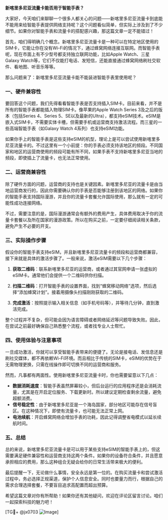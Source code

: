 **新喀里多尼亚流量卡能否用于智能手表？**

大家好，今天咱们来聊聊一个很多人都关心的问题——新喀里多尼亚流量卡到底能不能用来给智能手表提供网络支持呢？这个问题看似简单，但实际上涉及到了不少细节。如果你对智能手表和流量卡的搭配感兴趣，那这篇文章一定不能错过！

首先，咱们得明确几个概念。新喀里多尼亚流量卡是一种可以在特定地区使用的SIM卡，它能让你在没有Wi-Fi的情况下，通过蜂窝网络连接互联网。而智能手表呢，现在市面上有不少型号都支持独立联网功能，比如Apple Watch、三星Galaxy Watch等，它们不仅能打电话、发短信，还能直接通过蜂窝网络刷社交软件、看地图、听音乐等等。

那么问题来了：新喀里多尼亚流量卡能不能装进智能手表里使用呢？

### 一、硬件兼容性

要回答这个问题，我们先得看看智能手表是否支持插入SIM卡。目前来看，并不是所有的智能手表都能插入物理SIM卡。像苹果的Apple Watch Series 3及之后的版本（包括Series 4、Series 5、SE以及最新的Ultra），都支持eSIM技术。eSIM是嵌入式SIM卡，不需要实体卡槽，但需要手机或运营商支持激活流程。而三星的一些高端智能手表（如Galaxy Watch 4系列）也支持eSIM功能。

如果你手上的智能手表是这些支持eSIM的机型，理论上是可以尝试使用新喀里多尼亚流量卡的。不过这里有一个小前提：你的手表必须支持该地区的频段。不同国家和地区的运营商使用的频段可能有所不同，如果手表不支持新喀里多尼亚当地的频段，即使插上了流量卡，也无法正常使用。

### 二、运营商兼容性

除了硬件方面的问题，运营商的支持也是关键因素。新喀里多尼亚的流量卡是由当地运营商发行的，因此你需要确认你的手表是否能够注册到该地区的网络。如果你的智能手表支持国际漫游，并且你的流量卡套餐允许国际使用，那么就有一定的可能性成功连接网络。

不过，需要注意的是，国际漫游通常会有额外的费用产生，具体费用取决于你的流量卡套餐以及所在国家的漫游政策。所以在购买之前，一定要仔细阅读相关条款，避免产生不必要的开支。

### 三、实际操作步骤

假设你的智能手表支持eSIM，并且新喀里多尼亚流量卡的频段和运营商都兼容，接下来就是具体的激活步骤了。一般来说，激活eSIM需要以下几个步骤：

1. **获取二维码**：联系新喀里多尼亚的运营商，或者通过其官网申请一张虚拟的eSIM卡。通常他们会提供一个二维码供你扫描。
   
2. **扫描二维码**：打开智能手表的设置界面，找到“蜂窝移动网络”选项，然后选择“添加蜂窝计划”。接着用摄像头扫描刚刚获取的二维码。

3. **完成激活**：按照提示输入相关信息（如手机号码等），并等待几分钟，直到激活完成。

整个过程并不复杂，但可能会因为语言障碍或者网络延迟等问题导致失败。因此，在尝试之前最好确保自己熟悉整个流程，或者找专业人士帮忙。

### 四、使用体验与注意事项

一旦成功激活，你就可以享受智能手表带来的便捷了。无论是接电话、发信息还是刷社交媒体，都不再依赖Wi-Fi环境。而且相比于传统的SIM卡，eSIM的优势在于无需物理更换，只需在线操作即可切换不同的运营商和服务。

然而，凡事都有两面性。使用新喀里多尼亚流量卡时，你也需要留意以下几点：
- **数据消耗速度**：智能手表虽然屏幕较小，但后台运行的应用程序还是会消耗流量，尤其是在开启定位服务、下载更新时。所以建议定期检查剩余流量，避免超额消费。
- **信号稳定性**：由于新喀里多尼亚是一个海岛国家，部分地区可能存在信号盲区。在这种情况下，即使有流量卡，也可能无法正常上网。
- **电池续航**：开启蜂窝网络会增加手表的功耗，因此记得调整省电模式以延长续航时间。

### 五、总结

总的来说，新喀里多尼亚流量卡是可以用于某些支持eSIM的智能手表上的，但这需要满足硬件兼容性和运营商支持这两个条件。如果你的设备符合条件，并且愿意承担相应的费用，那么这种组合无疑会给你的日常生活带来极大的便利。

最后提醒一下，无论做什么事情，安全永远是第一位的。在购买流量卡和尝试激活过程中，务必选择正规渠道，保护个人信息安全。同时也要量力而行，根据自己的需求合理选择套餐，不要盲目追求高配置而超出预算。

希望这篇文章对你有所帮助！如果你还有其他疑问，欢迎在评论区留言讨论。咱们一起探索科技的魅力吧！

[TG💪+ @jx0703 ![Image](https://github.com/user-attachments/assets/dbca1d08-cadb-493c-b0ec-ad6f7a83f270)]